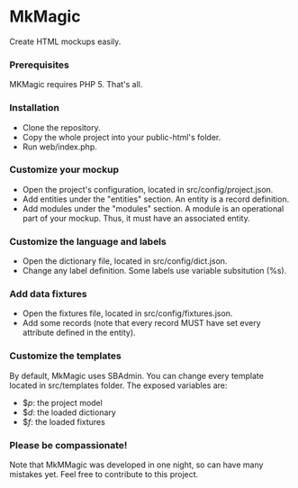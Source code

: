 # MkMagic

Create HTML mockups easily.

### Prerequisites

MKMagic requires PHP 5. That's all.


### Installation

- Clone the repository.
- Copy the whole project into your public-html's folder.
- Run web/index.php.


### Customize your mockup

- Open the project's configuration, located in src/config/project.json.
- Add entities under the "entities" section. An entity is a record definition.
- Add modules under the "modules" section. A module is an operational part of your mockup. Thus, it must have an associated entity.


### Customize the language and labels

- Open the dictionary file, located in src/config/dict.json.
- Change any label definition. Some labels use variable subsitution (%s).


### Add data fixtures

- Open the fixtures file, located in src/config/fixtures.json.
- Add some records (note that every record MUST have set every attribute defined in the entity).


### Customize the templates

By default, MkMagic uses SBAdmin. You can change every template located in src/templates folder. The exposed variables are:
- $_p_: the project model
- $_d_: the loaded dictionary
- $_f_: the loaded fixtures




### Please be compassionate!

Note that MkMMagic was developed in one night, so can have many mistakes yet. Feel free to contribute to this project.
